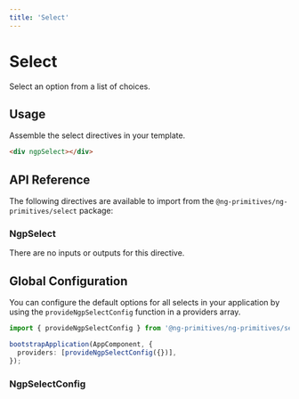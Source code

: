 ```yaml
---
title: 'Select'
---
```


# Select

Select an option from a list of choices.

<docs-example name="select"></docs-example>

## Usage

Assemble the select directives in your template.

```html
<div ngpSelect></div>
```

## API Reference

The following directives are available to import from the `@ng-primitives/ng-primitives/select` package:

### NgpSelect

There are no inputs or outputs for this directive.

## Global Configuration

You can configure the default options for all selects in your application by using the `provideNgpSelectConfig` function in a providers array.

```ts
import { provideNgpSelectConfig } from '@ng-primitives/ng-primitives/select';

bootstrapApplication(AppComponent, {
  providers: [provideNgpSelectConfig({})],
});
```

### NgpSelectConfig
